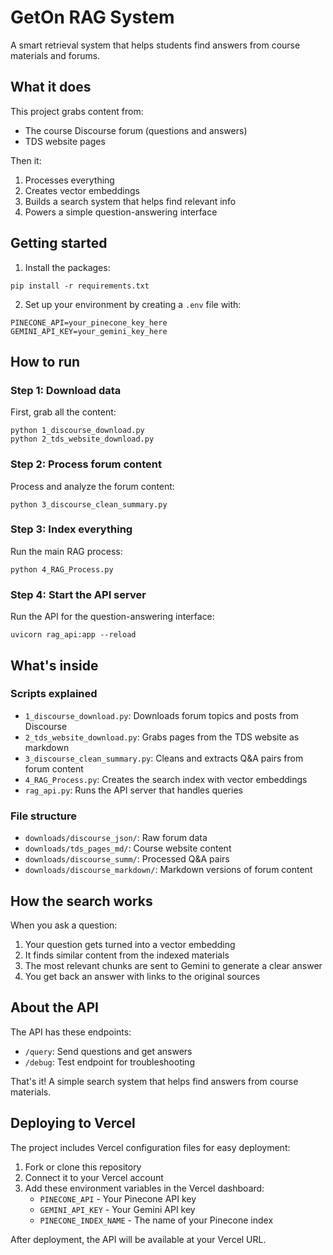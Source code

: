 # GetOn RAG System

A smart retrieval system that helps students find answers from course materials and forums.

## What it does

This project grabs content from:
- The course Discourse forum (questions and answers)
- TDS website pages

Then it:
1. Processes everything
2. Creates vector embeddings 
3. Builds a search system that helps find relevant info
4. Powers a simple question-answering interface

## Getting started

1. Install the packages:
```
pip install -r requirements.txt
```

2. Set up your environment by creating a `.env` file with:
```
PINECONE_API=your_pinecone_key_here
GEMINI_API_KEY=your_gemini_key_here
```

## How to run

### Step 1: Download data
First, grab all the content:

```
python 1_discourse_download.py
python 2_tds_website_download.py
```

### Step 2: Process forum content
Process and analyze the forum content:

```
python 3_discourse_clean_summary.py
```

### Step 3: Index everything
Run the main RAG process:

```
python 4_RAG_Process.py
```

### Step 4: Start the API server
Run the API for the question-answering interface:

```
uvicorn rag_api:app --reload
```

## What's inside

### Scripts explained

- `1_discourse_download.py`: Downloads forum topics and posts from Discourse
- `2_tds_website_download.py`: Grabs pages from the TDS website as markdown
- `3_discourse_clean_summary.py`: Cleans and extracts Q&A pairs from forum content
- `4_RAG_Process.py`: Creates the search index with vector embeddings
- `rag_api.py`: Runs the API server that handles queries

### File structure

- `downloads/discourse_json/`: Raw forum data
- `downloads/tds_pages_md/`: Course website content
- `downloads/discourse_summ/`: Processed Q&A pairs
- `downloads/discourse_markdown/`: Markdown versions of forum content

## How the search works

When you ask a question:
1. Your question gets turned into a vector embedding
2. It finds similar content from the indexed materials
3. The most relevant chunks are sent to Gemini to generate a clear answer
4. You get back an answer with links to the original sources

## About the API

The API has these endpoints:
- `/query`: Send questions and get answers
- `/debug`: Test endpoint for troubleshooting

That's it! A simple search system that helps find answers from course materials.

## Deploying to Vercel

The project includes Vercel configuration files for easy deployment:

1. Fork or clone this repository
2. Connect it to your Vercel account
3. Add these environment variables in the Vercel dashboard:
   - `PINECONE_API` - Your Pinecone API key
   - `GEMINI_API_KEY` - Your Gemini API key
   - `PINECONE_INDEX_NAME` - The name of your Pinecone index

After deployment, the API will be available at your Vercel URL. 